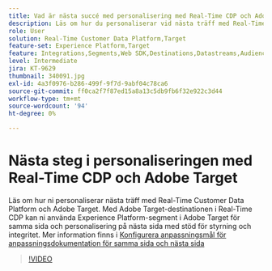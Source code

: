 ```yaml
---
title: Vad är nästa succé med personalisering med Real-Time CDP och Adobe Target?
description: Läs om hur du personaliserar vid nästa träff med Real-Time Customer Data Platform (CDP) och Adobe Target.
role: User
solution: Real-Time Customer Data Platform,Target
feature-set: Experience Platform,Target
feature: Integrations,Segments,Web SDK,Destinations,Datastreams,Audiences,Experience Targeting
level: Intermediate
jira: KT-9629
thumbnail: 340091.jpg
exl-id: 4a3f0976-b286-499f-9f7d-9abf04c78ca6
source-git-commit: ff0ca2f7f87ed15a8a13c5db9fb6f32e922c3d44
workflow-type: tm+mt
source-wordcount: '94'
ht-degree: 0%

---
```


# Nästa steg i personaliseringen med Real-Time CDP och Adobe Target

Läs om hur ni personaliserar nästa träff med Real-Time Customer Data Platform och Adobe Target. Med Adobe Target-destinationen i Real-Time CDP kan ni använda Experience Platform-segment i Adobe Target för samma sida och personalisering på nästa sida med stöd för styrning och integritet. Mer information finns i [Konfigurera anpassningsmål för anpassningsdokumentation för samma sida och nästa sida](https://experienceleague.adobe.com/docs/experience-platform/destinations/ui/activate/configure-personalization-destinations.html)

>[!VIDEO](https://video.tv.adobe.com/v/340091?quality=12&learn=on)
